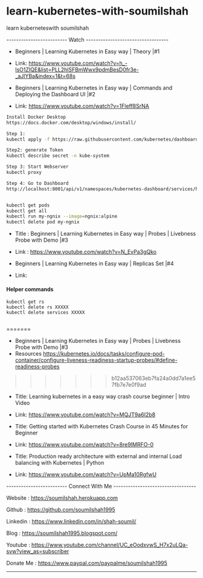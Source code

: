# learn-kubernetes-with-soumilshah
learn kuberneteswith soumilshah


------------------------- Watch ----------------------------------


* Beginners | Learning Kubernetes in Easy way | Theory |#1
* Link: https://www.youtube.com/watch?v=h_-lsO1ZIQE&list=PLL2hlSFBmWwx9pdmBesD0fr3e-_aJlYBa&index=1&t=68s




* Beginners | Learning Kubernetes in Easy way | Commands and Deploying the Dashboard UI |#2
* Link: https://www.youtube.com/watch?v=1Fleff8SrNA

```bash
Install Docker Desktop 
https://docs.docker.com/desktop/windows/install/

Step 1: 
kubectl apply -f https://raw.githubusercontent.com/kubernetes/dashboard/v2.0.0/aio/deploy/recommended.yaml

Step2: generate Token 
kubectl describe secret -n kube-system

Step 3: Start Webserver
kubectl proxy

Step 4: Go to Dashboard
http://localhost:8001/api/v1/namespaces/kubernetes-dashboard/services/https:kubernetes-dashboard:/proxy/.


kubectl get pods
kubectl get all
kubectl run my-ngnix --image=ngnix:alpine
kubectl delete pod my-ngnix
```




* Title : Beginners | Learning Kubernetes in Easy way | Probes | Livebness Probe with Demo |#3

* Link : https://www.youtube.com/watch?v=N_EvPa3gQko




* Beginners | Learning Kubernetes in Easy way | Replicas Set |#4
* Link: 

#### Helper commands   
```
kubectl get rs
kubectl delete rs XXXXX
kubectl delete services XXXXX


```   


=======
* Beginners | Learning Kubernetes in Easy way | Probes | Livebness Probe with Demo |#3
* Resources https://kubernetes.io/docs/tasks/configure-pod-container/configure-liveness-readiness-startup-probes/#define-readiness-probes
>>>>>>> b12aa537063eb7fa24a0dd7a1ee57fb7e7e0f9ad



* Title: Learning kubernetes in a easy way  crash course beginner | Intro Video
* Link:  https://www.youtube.com/watch?v=MQJT9a6I2b8
                

* Title: Getting started with Kubernetes Crash Course in 45 Minutes for Beginner
* Link:  https://www.youtube.com/watch?v=8re9IMRFO-0
                


* Title: Production ready architecture with external and internal Load balancing with Kubernetes | Python
* Link:  https://www.youtube.com/watch?v=UpMa10RgfwU
        
   

     
     
------------------------- Connect With Me ----------------------------------


Website : https://soumilshah.herokuapp.com


Github : https://github.com/soumilshah1995


Linkedin : https://www.linkedin.com/in/shah-soumil/


Blog : https://soumilshah1995.blogspot.com/


Youtube :  https://www.youtube.com/channel/UC_eOodxvwS_H7x2uLQa-svw?view_as=subscriber


Donate Me :  https://www.paypal.com/paypalme/soumilshah1995


-----------------------------------------------------

